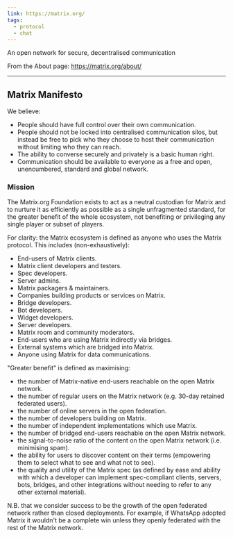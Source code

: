 ```yaml
---
link: https://matrix.org/
tags:
  - protocol
  - chat
---
```

An open network for secure, decentralised communication

From the About page: <https://matrix.org/about/>

---
## Matrix Manifesto

We believe:

- People should have full control over their own communication.
- People should not be locked into centralised communication silos, but instead be free to pick who they choose to host their communication without limiting who they can reach.
- The ability to converse securely and privately is a basic human right.
- Communication should be available to everyone as a free and open, unencumbered, standard and global network.

### Mission

The Matrix.org Foundation exists to act as a neutral custodian for Matrix and to nurture it as efficiently as possible as a single unfragmented standard, for the greater benefit of the whole ecosystem, not benefiting or privileging any single player or subset of players.

For clarity: the Matrix ecosystem is defined as anyone who uses the Matrix protocol. This includes (non-exhaustively):

- End-users of Matrix clients.
- Matrix client developers and testers.
- Spec developers.
- Server admins.
- Matrix packagers & maintainers.
- Companies building products or services on Matrix.
- Bridge developers.
- Bot developers.
- Widget developers.
- Server developers.
- Matrix room and community moderators.
- End-users who are using Matrix indirectly via bridges.
- External systems which are bridged into Matrix.
- Anyone using Matrix for data communications.

"Greater benefit" is defined as maximising:

- the number of Matrix-native end-users reachable on the open Matrix network.
- the number of regular users on the Matrix network (e.g. 30-day retained federated users).
- the number of online servers in the open federation.
- the number of developers building on Matrix.
- the number of independent implementations which use Matrix.
- the number of bridged end-users reachable on the open Matrix network.
- the signal-to-noise ratio of the content on the open Matrix network (i.e. minimising spam).
- the ability for users to discover content on their terms (empowering them to select what to see and what not to see).
- the quality and utility of the Matrix spec (as defined by ease and ability with which a developer can implement spec-compliant clients, servers, bots, bridges, and other integrations without needing to refer to any other external material).

N.B. that we consider success to be the growth of the open federated network rather than closed deployments. For example, if WhatsApp adopted Matrix it wouldn't be a complete win unless they openly federated with the rest of the Matrix network.